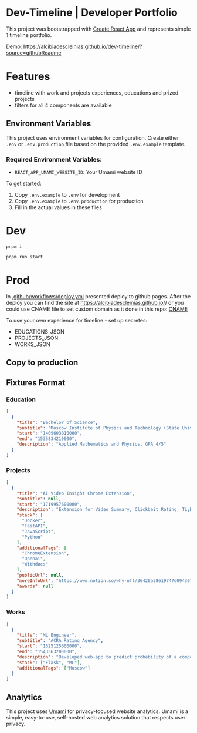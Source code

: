 # Dev-Timeline | Developer Portfolio

This project was bootstrapped with [Create React App](https://github.com/facebook/create-react-app) and represents simple 1 timeline portfolio.

Demo: https://alcibiadescleinias.github.io/dev-timeline/?source=githubReadme

# Features
- timeline with work and projects experiences, educations and prized projects
- filters for all 4 components are available

## Environment Variables

This project uses environment variables for configuration. Create either `.env` or `.env.production` file based on the provided `.env.example` template.

### Required Environment Variables:

- `REACT_APP_UMAMI_WEBSITE_ID`: Your Umami website ID

To get started:
1. Copy `.env.example` to `.env` for development
2. Copy `.env.example` to `.env.production` for production
3. Fill in the actual values in these files

# Dev

`pnpm i`

`pnpm run start`

# Prod

In [.github/workflows/deploy.yml](.github/workflows/deploy.yml) presented deploy to github pages. After the deploy you can find the site at https://alcibiadescleinias.github.io/<repo-name>/ or you could use CNAME file to set custom domain as it done in this repo: [CNAME](CNAME)

To use your own experience for timeline - set up secretes: 
- EDUCATIONS_JSON
- PROJECTS_JSON
- WORKS_JSON

## Copy to production

## Fixtures Format

### Education
```json
[
  {
    "title": "Bachelor of Science",
    "subtitle": "Moscow Institute of Physics and Technology (State University) (MIPT)",
    "start": "1409603810000",
    "end": "1535834210000",
    "description": "Applied Mathematics and Physics, GPA 4/5"
  }
]
```

### Projects
```json
[
  {
    "title": "AI Video Insight Chrome Extension",
    "subtitle": null,
    "start": "1719957600000",
    "description": "Extension for Video Summary, Clickbait Rating, TL;DR of Comments. Project built according to the provided technical task for 10 hours (check readme)",
    "stack": [
      "Docker",
      "FastAPI",
      "JavaScript",
      "Python"
    ],
    "additionalTags": [
      "ChromeExtension",
      "Openai",
      "Withdocs"
    ],
    "publicUrl": null,
    "moreInfoUrl": "https://www.notion.so/why-nft/36420a38619747d0943074f9139224f2",
    "awards": null
  }
]
```

### Works
```json
[
  {
    "title": "ML Engineer",
    "subtitle": "ACRA Rating Agency",
    "start": "1525125600000",
    "end": "1543363200000",
    "description": "Developed web-app to predict probability of a company default",
    "stack": ["Flask", "ML"],
    "additionalTags": ["Moscow"]
  }
]
```

## Analytics

This project uses [Umami](https://umami.is/) for privacy-focused website analytics. Umami is a simple, easy-to-use, self-hosted web analytics solution that respects user privacy.